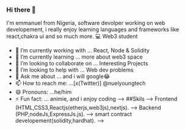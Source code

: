 ### Hi there 👋
 I'm emmanuel from Nigeria, software devolper working on web developement, i really enjoy learning languages and frameworks like react,chakra ui and so much more. 💻 Web3 student

- 🔭 I’m currently working with ... React, Node & Solidity
- 🌱 I’m currently learning ... more about web3 space
- 👯 I’m looking to collaborate on ... Interesting Projects
- 🤔 I’m looking to help with ... Web dev problems
- 💬 Ask me about ... and i will google😂
- 📫 How to reach me: ...[x(Twitter)] @nuelyoungtech
- 😄 Pronouns: ...he/him
- ⚡ Fun fact: ... animie, and i enjoy coding
-->
##Skils
--> Frontend (HTML,CSS3,Reactjs(etherjs,web3js),nextjs).
--> Backend (PHP,nodeJs,ExpressJs.js).
--> smart contract developement(solidity,hardhat).
--> 
